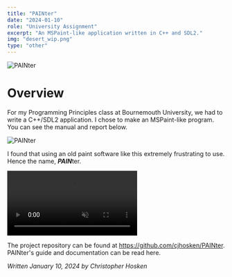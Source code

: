 ```yaml
---
title: "PAINter"
date: "2024-01-10"
role: "University Assignment"
excerpt: "An MSPaint-like application written in C++ and SDL2."
img: "desert_wip.png"
type: "other"
---
```


![PAINter](/images/content/painter/desert_wip.png)

# Overview

For my Programming Principles class at Bournemouth University, we had to write a C++/SDL2 application. I chose to make an MSPaint-like program. You can see the manual and report below.

![PAINter](/images/content/painter/desert.png)

I found that using an old paint software like this extremely frustrating to use. Hence the name, ***PAIN***ter.

<video controls muted>
  <source src="/images/content/painter/demo.mp4" type="video/mp4">
</video>

The project repository can be found at https://github.com/cjhosken/PAINter. PAINter's guide and documentation can be read here.

*Written January 10, 2024 by Christopher Hosken*